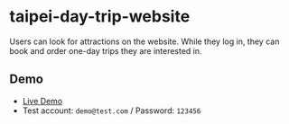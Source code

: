 # taipei-day-trip-website
Users can look for attractions on the website. While they log in, they can book and order one-day trips they are interested in.

## Demo
- [Live Demo](http://34.193.245.158:3000/)
- Test account: `demo@test.com` / Password: `123456`

